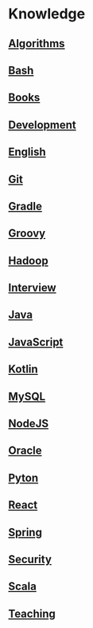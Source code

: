 # Knowledge
## [Algorithms](algorithms/README.md)
## [Bash](bash/README.md)
## [Books](books/README.md)
## [Development](development/README.md)
## [English](english/README.md)
## [Git](git/README.md)
## [Gradle](gradle/README.md)
## [Groovy](groovy/README.md)
## [Hadoop](hadoop/README.md)
## [Interview](interview/README.md)
## [Java](java/README.md)
## [JavaScript](js/README.md)
## [Kotlin](kotlin/README.md)
## [MySQL](mysql/README.md)
## [NodeJS](nodejs/README.md)
## [Oracle](oracle/README.md)
## [Pyton](python/README.md)
## [React](react/README.md)
## [Spring](spring/README.md)
## [Security](security/README.md)
## [Scala](scala/README.md)
## [Teaching](teaching/README.md)
